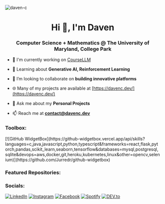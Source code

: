 <p align="left"> <img src="https://komarev.com/ghpvc/?username=daven-c&label=Profile%20views&color=0e75b6&style=flat" alt="daven-c" /> </p>

<h1 align="center">Hi 👋, I'm Daven</h1>
<h3 align="center">Computer Science + Mathematics @ The University of Maryland, College Park</h3>

- 🚀 I'm currently working on [CourseLLM](https://github.com/daven-c/CourseLLM)

- 🌱 Learning about **Generative AI, Reinforcement Learning**

- 🤝 I’m looking to collaborate on **building innovative platforms**

- 🌐 Many of my projects are available at [https://davenc.dev/](https://davenc.dev/)

- 💬 Ask me about my **Personal Projects**

- 📫 Reach me at **contact@davenc.dev**

<h3 align="left">Toolbox:</h3>
[![GitHub WidgetBox](https://github-widgetbox.vercel.app/api/skills?languages=c,java,javascript,python,typescript&frameworks=react,flask,pytorch,pandas,scikit_learn,seaborn,tensorflow&databases=mysql,postgresql,sqlite&devops=aws,docker,git,heroku,kubernetes,linux&other=opencv,selenium)](https://github.com/Jurredr/github-widgetbox)

<h3 align="left">Featured Repositories:</h3>

<h3 align="left">Socials:</h3>
<a href="https://www.linkedin.com/in/dhanushkamadushan/" target="_blank"><img src="https://img.shields.io/badge/LinkedIn-%230077B5.svg?&style=flat-square&logo=linkedin&logoColor=white" alt="LinkedIn"></a>
<a href="https://www.instagram.com/dhanushka_m/" target="_blank"><img src="https://img.shields.io/badge/Instagram-%23E4405F.svg?&style=flat-square&logo=instagram&logoColor=white" alt="Instagram"></a>
<a href="https://www.facebook.com/dhanushka.madushan.37" target="_blank"><img src="https://img.shields.io/badge/Facebook-%231877F2.svg?&style=flat-square&logo=facebook&logoColor=white" alt="Facebook"></a>
<a href="https://open.spotify.com/playlist/37i9dQZF1DWYfNJLV7OBMA" target="_blank"><img src="https://img.shields.io/badge/Spotify-%231ED760.svg?&style=flat-square&logo=spotify&logoColor=white" alt="Spotify"></a>
<a href="https://dev.to/dhanushkadev" target="_blank"><img src="https://img.shields.io/badge/DEV-%230A0A0A.svg?&style=flat-square&logo=DEV.to&logoColor=white" alt="DEV.to"></a>




